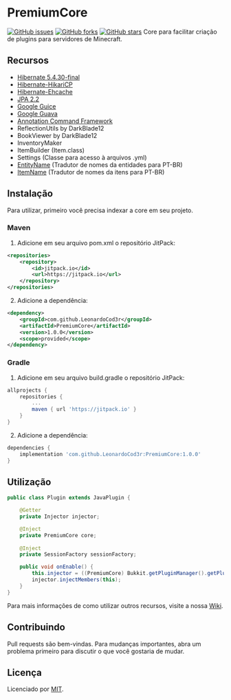 # PremiumCore 	
<a href="https://github.com/LeonardoCod3r/PremiumCore/issues"><img alt="GitHub issues" src="https://img.shields.io/github/issues/LeonardoCod3r/PremiumCore"></a>
<a href="https://github.com/LeonardoCod3r/PremiumCore/network"><img alt="GitHub forks" src="https://img.shields.io/github/forks/LeonardoCod3r/PremiumCore"></a>
<a href="https://github.com/LeonardoCod3r/PremiumCore/stargazers"><img alt="GitHub stars" src="https://img.shields.io/github/stars/LeonardoCod3r/PremiumCore"></a>
Core para facilitar criação de plugins para servidores de Minecraft.

## Recursos

- [Hibernate 5.4.30-final](https://github.com/hibernate/hibernate-orm/tree/master/hibernate-core)
- [Hibernate-HikariCP](https://github.com/hibernate/hibernate-orm/tree/master/hibernate-hikaricp)
- [Hibernate-Ehcache](https://github.com/hibernate/hibernate-orm/tree/master/hibernate-ehcache)
- [JPA 2.2](https://github.com/hibernate/hibernate-jpa-api)
- [Google Guice](https://github.com/google/guice)
- [Google Guava](https://github.com/google/guava)
- [Annotation Command Framework](https://github.com/aikar/commands)
- ReflectionUtils by DarkBlade12
- BookViewer by DarkBlade12
- InventoryMaker
- ItemBuilder (Item.class)
- Settings (Classe para acesso à arquivos .yml)
- [EntityName](https://github.com/eduardo-mior/BukkitEnums-Translateds/blob/master/Enums/EntityName.java) (Tradutor de nomes da entidades para PT-BR)
- [ItemName](https://github.com/eduardo-mior/BukkitEnums-Translateds/blob/master/Enums/ItemName.java) (Tradutor de nomes da itens para PT-BR)

## Instalação

Para utilizar, primeiro você precisa indexar a core em seu projeto.

### Maven

1. Adicione em seu arquivo pom.xml o repositório JitPack:

```xml
<repositories>
	<repository>
		<id>jitpack.io</id>
		<url>https://jitpack.io</url>
	</repository>
</repositories>
```

2. Adicione a dependência:

```xml
<dependency>
	<groupId>com.github.LeonardoCod3r</groupId>
	<artifactId>PremiumCore</artifactId>
	<version>1.0.0</version>
	<scope>provided</scope>
</dependency>
```

### Gradle

1. Adicione em seu arquivo build.gradle o repositório JitPack:

```gradle 
allprojects {
	repositories {
		...
		maven { url 'https://jitpack.io' }
	}
}
```

2. Adicione a dependência:

```gradle
dependencies {
	implementation 'com.github.LeonardoCod3r:PremiumCore:1.0.0'
}
```

## Utilização
```java
public class Plugin extends JavaPlugin {

    @Getter
    private Injector injector;

    @Inject
    private PremiumCore core;
    
    @Inject
    private SessionFactory sessionFactory;

    public void onEnable() {
        this.injector = ((PremiumCore) Bukkit.getPluginManager().getPlugin("PremiumCore")).getInjector();
        injector.injectMembers(this);
    }
}
```

Para mais informações de como utilizar outros recursos, visite a nossa [Wiki](https://github.com/LeonardoCod3r/PremiumCore/wiki).

## Contribuindo
Pull requests são bem-vindas. Para mudanças importantes, abra um problema primeiro para discutir o que você gostaria de mudar.


## Licença

Licenciado por [MIT](https://choosealicense.com/licenses/mit/).
